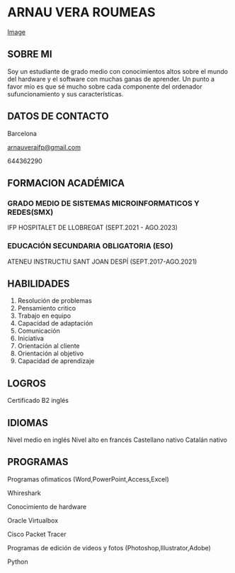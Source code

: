 # ARNAU VERA ROUMEAS
[Image](Rcd_espanyol_logo.svg.png)
 
## SOBRE MI
 
 
 Soy un estudiante de grado medio con conocimientos altos sobre el mundo del hardware y el software con muchas ganas de aprender. Un punto a favor mío es que sé mucho sobre cada componente del ordenador sufuncionamiento y sus
características. 


## DATOS DE CONTACTO
Barcelona

arnauveraifp@gmail.com

644362290


## FORMACION ACADÉMICA
### GRADO MEDIO DE SISTEMAS MICROINFORMATICOS Y REDES(SMX)
 IFP HOSPITALET DE LLOBREGAT (SEPT.2021 - AGO.2023)
### EDUCACIÓN SECUNDARIA OBLIGATORIA (ESO)
ATENEU INSTRUCTIU SANT JOAN DESPÍ (SEPT.2017-AGO.2021)


## HABILIDADES 
1. Resolución de problemas 
2. Pensamiento critico
3. Trabajo en equipo
4. Capacidad de adaptación 
5. Comunicación 
6. Iniciativa
7. Orientación al cliente
8. Orientación al objetivo
9. Capacidad de aprendizaje 
 
 
## LOGROS 
 Certificado B2 inglés
 
 
## IDIOMAS
 Nivel medio en inglés
 Nivel alto en francés
 Castellano nativo
 Catalán nativo
 
 
## PROGRAMAS
 Programas ofimaticos
 (Word,PowerPoint,Access,Excel)
 
 Whireshark
 
 Conocimiento de hardware
 
 Oracle Virtualbox
 
 Cisco Packet Tracer
 
 Programas de edición de videos y fotos
 (Photoshop,Illustrator,Adobe)
 
 Python
 
